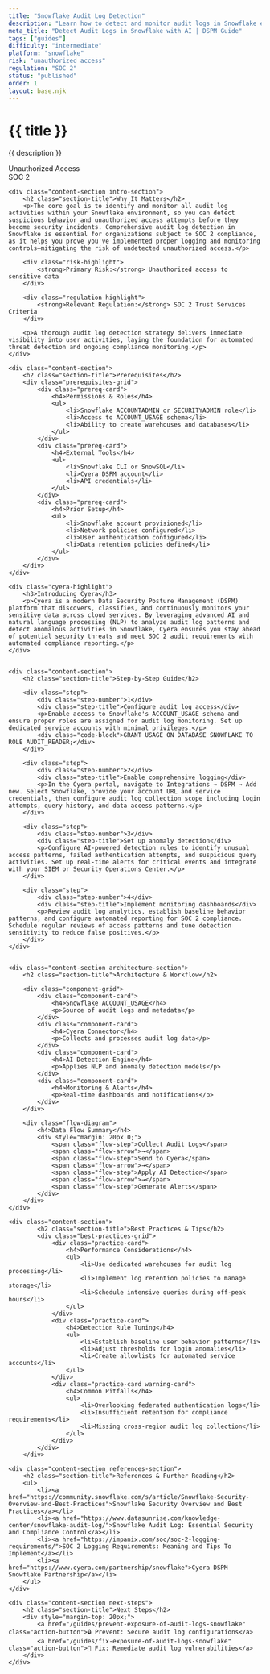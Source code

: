 ```yaml
---
title: "Snowflake Audit Log Detection"
description: "Learn how to detect and monitor audit logs in Snowflake environments. Follow step-by-step guidance for SOC 2 compliance."
meta_title: "Detect Audit Logs in Snowflake with AI | DSPM Guide"
tags: ["guides"]
difficulty: "intermediate"
platform: "snowflake"
risk: "unauthorized access"
regulation: "SOC 2"
status: "published"
order: 1
layout: base.njk
---
```


<div class="container">
    <div class="header">
        <h1>{{ title }}</h1>
        <p>{{ description }}</p>
        <div class="badge">Unauthorized Access</div>
        <div class="badge regulation">SOC 2</div>
    </div>

    <div class="content-section intro-section">
        <h2 class="section-title">Why It Matters</h2>
        <p>The core goal is to identify and monitor all audit log activities within your Snowflake environment, so you can detect suspicious behavior and unauthorized access attempts before they become security incidents. Comprehensive audit log detection in Snowflake is essential for organizations subject to SOC 2 compliance, as it helps you prove you've implemented proper logging and monitoring controls—mitigating the risk of undetected unauthorized access.</p>
        
        <div class="risk-highlight">
            <strong>Primary Risk:</strong> Unauthorized access to sensitive data
        </div>
        
        <div class="regulation-highlight">
            <strong>Relevant Regulation:</strong> SOC 2 Trust Services Criteria
        </div>
        
        <p>A thorough audit log detection strategy delivers immediate visibility into user activities, laying the foundation for automated threat detection and ongoing compliance monitoring.</p>
    </div>

    <div class="content-section">
        <h2 class="section-title">Prerequisites</h2>
        <div class="prerequisites-grid">
            <div class="prereq-card">
                <h4>Permissions & Roles</h4>
                <ul>
                    <li>Snowflake ACCOUNTADMIN or SECURITYADMIN role</li>
                    <li>Access to ACCOUNT_USAGE schema</li>
                    <li>Ability to create warehouses and databases</li>
                </ul>
            </div>
            <div class="prereq-card">
                <h4>External Tools</h4>
                <ul>
                    <li>Snowflake CLI or SnowSQL</li>
                    <li>Cyera DSPM account</li>
                    <li>API credentials</li>
                </ul>
            </div>
            <div class="prereq-card">
                <h4>Prior Setup</h4>
                <ul>
                    <li>Snowflake account provisioned</li>
                    <li>Network policies configured</li>
                    <li>User authentication configured</li>
                    <li>Data retention policies defined</li>
                </ul>
            </div>
        </div>
    </div>
	
    <div class="cyera-highlight">
        <h3>Introducing Cyera</h3>
        <p>Cyera is a modern Data Security Posture Management (DSPM) platform that discovers, classifies, and continuously monitors your sensitive data across cloud services. By leveraging advanced AI and natural language processing (NLP) to analyze audit log patterns and detect anomalous activities in Snowflake, Cyera ensures you stay ahead of potential security threats and meet SOC 2 audit requirements with automated compliance reporting.</p>
    </div>
	

    <div class="content-section">
        <h2 class="section-title">Step-by-Step Guide</h2>
        
        <div class="step">
            <div class="step-number">1</div>
            <div class="step-title">Configure audit log access</div>
            <p>Enable access to Snowflake's ACCOUNT_USAGE schema and ensure proper roles are assigned for audit log monitoring. Set up dedicated service accounts with minimal privileges.</p>
            <div class="code-block">GRANT USAGE ON DATABASE SNOWFLAKE TO ROLE AUDIT_READER;</div>
        </div>

        <div class="step">
            <div class="step-number">2</div>
            <div class="step-title">Enable comprehensive logging</div>
            <p>In the Cyera portal, navigate to Integrations → DSPM → Add new. Select Snowflake, provide your account URL and service credentials, then configure audit log collection scope including login attempts, query history, and data access patterns.</p>
        </div>

        <div class="step">
            <div class="step-number">3</div>
            <div class="step-title">Set up anomaly detection</div>
            <p>Configure AI-powered detection rules to identify unusual access patterns, failed authentication attempts, and suspicious query activities. Set up real-time alerts for critical events and integrate with your SIEM or Security Operations Center.</p>
        </div>

        <div class="step">
            <div class="step-number">4</div>
            <div class="step-title">Implement monitoring dashboards</div>
            <p>Review audit log analytics, establish baseline behavior patterns, and configure automated reporting for SOC 2 compliance. Schedule regular reviews of access patterns and tune detection sensitivity to reduce false positives.</p>
        </div>
    </div>


    <div class="content-section architecture-section">
        <h2 class="section-title">Architecture & Workflow</h2>
        
        <div class="component-grid">
            <div class="component-card">
                <h4>Snowflake ACCOUNT_USAGE</h4>
                <p>Source of audit logs and metadata</p>
            </div>
            <div class="component-card">
                <h4>Cyera Connector</h4>
                <p>Collects and processes audit log data</p>
            </div>
            <div class="component-card">
                <h4>AI Detection Engine</h4>
                <p>Applies NLP and anomaly detection models</p>
            </div>
            <div class="component-card">
                <h4>Monitoring & Alerts</h4>
                <p>Real-time dashboards and notifications</p>
            </div>
        </div>

        <div class="flow-diagram">
            <h4>Data Flow Summary</h4>
            <div style="margin: 20px 0;">
                <span class="flow-step">Collect Audit Logs</span>
                <span class="flow-arrow">→</span>
                <span class="flow-step">Send to Cyera</span>
                <span class="flow-arrow">→</span>
                <span class="flow-step">Apply AI Detection</span>
                <span class="flow-arrow">→</span>
                <span class="flow-step">Generate Alerts</span>
            </div>
        </div>
    </div>

	<div class="content-section">
	        <h2 class="section-title">Best Practices & Tips</h2>
	        <div class="best-practices-grid">
	            <div class="practice-card">
	                <h4>Performance Considerations</h4>
	                <ul>
	                    <li>Use dedicated warehouses for audit log processing</li>
	                    <li>Implement log retention policies to manage storage</li>
	                    <li>Schedule intensive queries during off-peak hours</li>
	                </ul>
	            </div>
	            <div class="practice-card">
	                <h4>Detection Rule Tuning</h4>
	                <ul>
	                    <li>Establish baseline user behavior patterns</li>
	                    <li>Adjust thresholds for login anomalies</li>
	                    <li>Create allowlists for automated service accounts</li>
	                </ul>
	            </div>
	            <div class="practice-card warning-card">
	                <h4>Common Pitfalls</h4>
	                <ul>
	                    <li>Overlooking federated authentication logs</li>
	                    <li>Insufficient retention for compliance requirements</li>
	                    <li>Missing cross-region audit log collection</li>
	                </ul>
	            </div>
	        </div>
	    </div>

    <div class="content-section references-section">
        <h2 class="section-title">References & Further Reading</h2>
        <ul>
            <li><a href="https://community.snowflake.com/s/article/Snowflake-Security-Overview-and-Best-Practices">Snowflake Security Overview and Best Practices</a></li>
            <li><a href="https://www.datasunrise.com/knowledge-center/snowflake-audit-log/">Snowflake Audit Log: Essential Security and Compliance Control</a></li>
            <li><a href="https://impanix.com/soc/soc-2-logging-requirements/">SOC 2 Logging Requirements: Meaning and Tips To Implement</a></li>
            <li><a href="https://www.cyera.com/partnership/snowflake">Cyera DSPM Snowflake Partnership</a></li>
        </ul>
    </div>

    <div class="content-section next-steps">
        <h2 class="section-title">Next Steps</h2>
        <div style="margin-top: 20px;">
            <a href="/guides/prevent-exposure-of-audit-logs-snowflake" class="action-button">🔒 Prevent: Secure audit log configurations</a>
            <a href="/guides/fix-exposure-of-audit-logs-snowflake" class="action-button">🔧 Fix: Remediate audit log vulnerabilities</a>
        </div>
    </div>
</div>